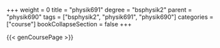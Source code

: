 +++
weight = 0
title = "physik691"
degree = "bsphysik2"
parent = "physik690"
tags = ["bsphysik2", "physik691", "physik690"]
categories = ["course"]
bookCollapseSection = false
+++

{{< genCoursePage >}}
